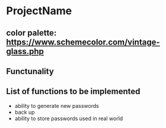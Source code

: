 # ProjectName

## color palette: https://www.schemecolor.com/vintage-glass.php

## Functunality

## List of functions to be implemented
- ability to generate new passwords
- back up
- ability to store passwords used in real world